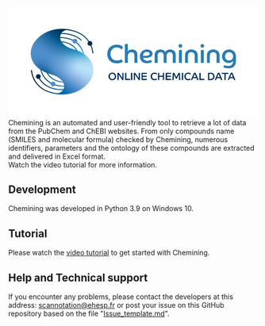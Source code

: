 ![Chemining](Chemining-logo_git.png)
Chemining is an automated and user-friendly tool to retrieve a lot of data from the PubChem and ChEBI websites. From only compounds name (SMILES and molecular formula) checked by Chemining, numerous identifiers, parameters and the ontology of these compounds are extracted and delivered in Excel format.\
Watch the video tutorial for more information.

## Development
Chemining was developed in Python 3.9 on Windows 10.

## Tutorial
Please watch the [video tutorial](https://github.com/scannotation/Scannotation_software/blob/master/Scannotation-tutorial.docx) to get started with Chemining.

## Help and Technical support
If you encounter any problems, please contact the developers at this address: scannotation@ehesp.fr or post your issue on this GitHub repository based on the file "[Issue_template.md](https://github.com/scannotation/Chemining_software/blob/main/Issue_template.md)".
